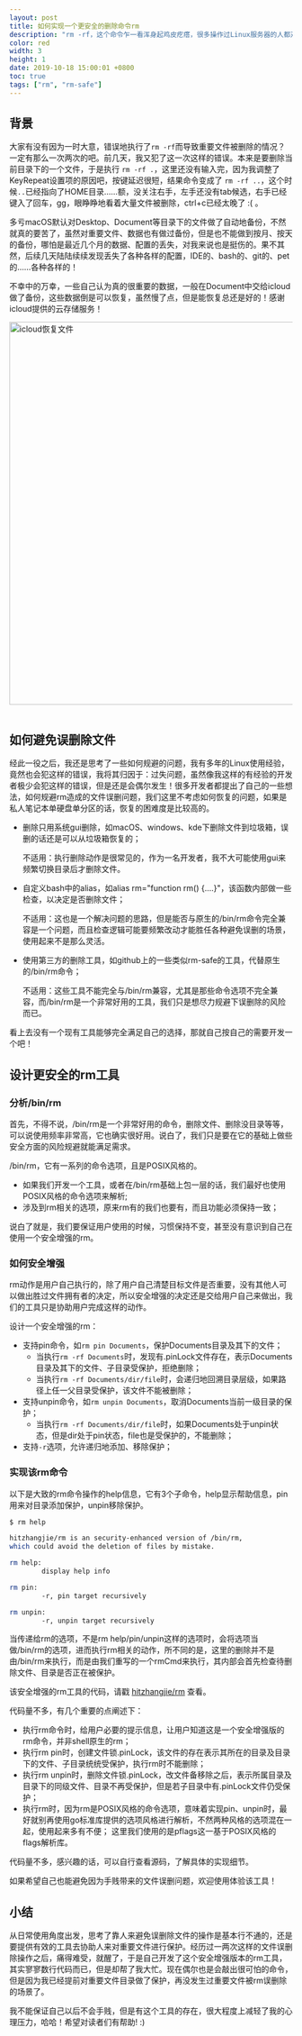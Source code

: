 ```yaml
---
layout: post  
title: 如何实现一个更安全的删除命令rm  
description: "rm -rf，这个命令乍一看浑身起鸡皮疙瘩，很多操作过Linux服务器的人都对此小心翼翼。前不久一不小心在macOS上执行了rm -rf，命令执行过程中看着闪过的文件，我竟然删除了HOME下的东西，眼睁睁看着文件被删除，ctrl+c已经失去响应……于是便有了本文介绍的rm-safe工具，避免以后误删除重要文件。"
color: red  
width: 3  
height: 1  
date: 2019-10-18 15:00:01 +0800
toc: true
tags: ["rm", "rm-safe"]
---
```


<style>
img {
    width: 680px;
    padding-bottom: 1rem;
}
</style>

## 背景

大家有没有因为一时大意，错误地执行了`rm -rf`而导致重要文件被删除的情况？一定有那么一次两次的吧。前几天，我又犯了这一次这样的错误。本来是要删除当前目录下的一个文件，于是执行 `rm -rf .`，这里还没有输入完，因为我调整了KeyRepeat设置项的原因吧，按键延迟很短，结果命令变成了 `rm -rf ..`，这个时候`..`已经指向了HOME目录……额，没关注右手，左手还没有tab候选，右手已经键入了回车，gg，眼睁睁地看着大量文件被删除，ctrl+c已经太晚了 :( 。

多亏macOS默认对Desktop、Document等目录下的文件做了自动地备份，不然就真的要苦了，虽然对重要文件、数据也有做过备份，但是也不能做到按月、按天的备份，哪怕是最近几个月的数据、配置的丢失，对我来说也是挺伤的。果不其然，后续几天陆陆续续发现丢失了各种各样的配置，IDE的、bash的、git的、pet的……各种各样的！

不幸中的万幸，一些自己认为真的很重要的数据，一般在Document中交给icloud做了备份，这些数据倒是可以恢复，虽然慢了点，但是能恢复总还是好的！感谢icloud提供的云存储服务！

![icloud恢复文件](assets/rm/icloud.jpeg)

## 如何避免误删除文件

经此一役之后，我还是思考了一些如何规避的问题，我有多年的Linux使用经验，竟然也会犯这样的错误，我将其归因于：过失问题，虽然像我这样的有经验的开发者极少会犯这样的错误，但是还是会偶尔发生！很多开发者都提出了自己的一些想法，如何规避rm造成的文件误删问题，我们这里不考虑如何恢复的问题，如果是私人笔记本单硬盘单分区的话，恢复的困难度是比较高的。

- 删除只用系统gui删除，如macOS、windows、kde下删除文件到垃圾箱，误删的话还是可以从垃圾箱恢复的；
  
    不适用：执行删除动作是很常见的，作为一名开发者，我不大可能使用gui来频繁切换目录后才删除文件。

- 自定义bash中的alias，如alias rm="function rm() {....}"，该函数内部做一些检查，以决定是否删除文件；
  
    不适用：这也是一个解决问题的思路，但是能否与原生的/bin/rm命令完全兼容是一个问题，而且检查逻辑可能要频繁改动才能胜任各种避免误删的场景，使用起来不是那么灵活。

- 使用第三方的删除工具，如github上的一些类似rm-safe的工具，代替原生的/bin/rm命令；

    不适用：这些工具不能完全与/bin/rm兼容，尤其是那些命令选项不完全兼容，而/bin/rm是一个非常好用的工具，我们只是想尽力规避下误删除的风险而已。

看上去没有一个现有工具能够完全满足自己的选择，那就自己按自己的需要开发一个吧！

## 设计更安全的rm工具

### 分析/bin/rm

首先，不得不说，/bin/rm是一个非常好用的命令，删除文件、删除没目录等等，可以说使用频率非常高，它也确实很好用。说白了，我们只是要在它的基础上做些安全方面的风险规避就能满足需求。

/bin/rm，它有一系列的命令选项，且是POSIX风格的。

- 如果我们开发一个工具，或者在/bin/rm基础上包一层的话，我们最好也使用POSIX风格的命令选项来解析;
- 涉及到rm相关的选项，原来rm有的我们也要有，而且功能必须保持一致；

说白了就是，我们要保证用户使用的时候，习惯保持不变，甚至没有意识到自己在使用一个安全增强的rm。

### 如何安全增强

rm动作是用户自己执行的，除了用户自己清楚目标文件是否重要，没有其他人可以做出胜过文件拥有者的决定，所以安全增强的决定还是交给用户自己来做出，我们的工具只是协助用户完成这样的动作。

设计一个安全增强的rm：
- 支持pin命令，如`rm pin Documents`，保护Documents目录及其下的文件；
    - 当执行`rm -rf Documents`时，发现有.pinLock文件存在，表示Documents目录及其下的文件、子目录受保护，拒绝删除；
    - 当执行`rm -rf Documents/dir/file`时，会递归地回溯目录层级，如果路径上任一父目录受保护，该文件不能被删除；
- 支持unpin命令，如`rm unpin Documents`，取消Documents当前一级目录的保护；
    - 当执行`rm -rf Documents/dir/file`时，如果Documents处于unpin状态，但是dir处于pin状态，file也是受保护的，不能删除；
- 支持`-r`选项，允许递归地添加、移除保护；

### 实现该rm命令

以下是大致的rm命令操作的help信息，它有3个子命令，help显示帮助信息，pin用来对目录添加保护，unpin移除保护。

```bash
$ rm help

hitzhangjie/rm is an security-enhanced version of /bin/rm,
which could avoid the deletion of files by mistake.

rm help:
        display help info

rm pin:
        -r, pin target recursively

rm unpin:
        -r, unpin target recursively
```

当传递给rm的选项，不是rm help/pin/unpin这样的选项时，会将选项当做/bin/rm的选项，进而执行rm相关的动作，所不同的是，这里的删除并不是由/bin/rm来执行，而是由我们重写的一个rmCmd来执行，其内部会首先检查待删除文件、目录是否正在被保护。

该安全增强的rm工具的代码，请戳 [hitzhangjie/rm](https://github.com/hitzhangjie/rm) 查看。

代码量不多，有几个重要的点阐述下：
- 执行rm命令时，给用户必要的提示信息，让用户知道这是一个安全增强版的rm命令，并非shell原生的rm；
- 执行rm pin时，创建文件锁.pinLock，该文件的存在表示其所在的目录及目录下的文件、子目录统统受保护，执行rm时不能删除；
- 执行rm unpin时，删除文件锁.pinLock，改文件备移除之后，表示所属目录及目录下的同级文件、目录不再受保护，但是若子目录中有.pinLock文件仍受保护；
- 执行rm时，因为rm是POSIX风格的命令选项，意味着实现pin、unpin时，最好就别再使用go标准库提供的选项风格进行解析，不然两种风格的选项混在一起，使用起来多有不便；
    这里我们使用的是pflags这一基于POSIX风格的flags解析库。

代码量不多，感兴趣的话，可以自行查看源码，了解具体的实现细节。

如果希望自己也能避免因为手贱带来的文件误删问题，欢迎使用体验该工具！

## 小结

从日常使用角度出发，思考了靠人来避免误删除文件的操作是基本行不通的，还是要提供有效的工具去协助人来对重要文件进行保护。经历过一两次这样的文件误删除操作之后，痛得难受，就醒了，于是自己开发了这个安全增强版本的rm工具，其实寥寥数行代码而已，但是却帮了我大忙。现在偶尔也是会敲出很可怕的命令，但是因为我已经提前对重要文件目录做了保护，再没发生过重要文件被rm误删除的场景了。

我不能保证自己以后不会手贱，但是有这个工具的存在，很大程度上减轻了我的心理压力，哈哈！希望对读者们有帮助! :)

